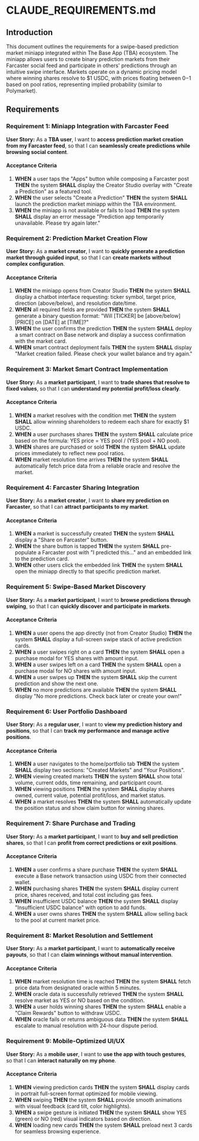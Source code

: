 # CLAUDE_REQUIREMENTS.md

## Introduction
This document outlines the requirements for a swipe-based prediction market miniapp integrated within The Base App (TBA) ecosystem. The miniapp allows users to create binary prediction markets from their Farcaster social feed and participate in others' predictions through an intuitive swipe interface. Markets operate on a dynamic pricing model where winning shares resolve to $1 USDC, with prices floating between $0-$1 based on pool ratios, representing implied probability (similar to Polymarket).

## Requirements

### Requirement 1: Miniapp Integration with Farcaster Feed
**User Story:** As a **TBA user**, I want to **access prediction market creation from my Farcaster feed**, so that I can **seamlessly create predictions while browsing social content**.

#### Acceptance Criteria
1. **WHEN** a user taps the "Apps" button while composing a Farcaster post **THEN** the system **SHALL** display the Creator Studio overlay with "Create a Prediction" as a featured tool.
2. **WHEN** the user selects "Create a Prediction" **THEN** the system **SHALL** launch the prediction market miniapp within the TBA environment.
3. **WHEN** the miniapp is not available or fails to load **THEN** the system **SHALL** display an error message "Prediction app temporarily unavailable. Please try again later."

### Requirement 2: Prediction Market Creation Flow
**User Story:** As a **market creator**, I want to **quickly generate a prediction market through guided input**, so that I can **create markets without complex configuration**.

#### Acceptance Criteria
1. **WHEN** the miniapp opens from Creator Studio **THEN** the system **SHALL** display a chatbot interface requesting: ticker symbol, target price, direction (above/below), and resolution date/time.
2. **WHEN** all required fields are provided **THEN** the system **SHALL** generate a binary question format: "Will [TICKER] be [above/below] [PRICE] on [DATE] at [TIME]?"
3. **WHEN** the user confirms the prediction **THEN** the system **SHALL** deploy a smart contract on Base network and display a success confirmation with the market card.
4. **WHEN** smart contract deployment fails **THEN** the system **SHALL** display "Market creation failed. Please check your wallet balance and try again."

### Requirement 3: Market Smart Contract Implementation
**User Story:** As a **market participant**, I want to **trade shares that resolve to fixed values**, so that I can **understand my potential profit/loss clearly**.

#### Acceptance Criteria
1. **WHEN** a market resolves with the condition met **THEN** the system **SHALL** allow winning shareholders to redeem each share for exactly $1 USDC.
2. **WHEN** a user purchases shares **THEN** the system **SHALL** calculate price based on the formula: YES price = YES pool / (YES pool + NO pool).
3. **WHEN** shares are purchased or sold **THEN** the system **SHALL** update prices immediately to reflect new pool ratios.
4. **WHEN** market resolution time arrives **THEN** the system **SHALL** automatically fetch price data from a reliable oracle and resolve the market.

### Requirement 4: Farcaster Sharing Integration
**User Story:** As a **market creator**, I want to **share my prediction on Farcaster**, so that I can **attract participants to my market**.

#### Acceptance Criteria
1. **WHEN** a market is successfully created **THEN** the system **SHALL** display a "Share on Farcaster" button.
2. **WHEN** the share button is tapped **THEN** the system **SHALL** pre-populate a Farcaster post with "I predicted this..." and an embedded link to the prediction card.
3. **WHEN** other users click the embedded link **THEN** the system **SHALL** open the miniapp directly to that specific prediction market.

### Requirement 5: Swipe-Based Market Discovery
**User Story:** As a **market participant**, I want to **browse predictions through swiping**, so that I can **quickly discover and participate in markets**.

#### Acceptance Criteria
1. **WHEN** a user opens the app directly (not from Creator Studio) **THEN** the system **SHALL** display a full-screen swipe stack of active prediction cards.
2. **WHEN** a user swipes right on a card **THEN** the system **SHALL** open a purchase modal for YES shares with amount input.
3. **WHEN** a user swipes left on a card **THEN** the system **SHALL** open a purchase modal for NO shares with amount input.
4. **WHEN** a user swipes up **THEN** the system **SHALL** skip the current prediction and show the next one.
5. **WHEN** no more predictions are available **THEN** the system **SHALL** display "No more predictions. Check back later or create your own!"

### Requirement 6: User Portfolio Dashboard
**User Story:** As a **regular user**, I want to **view my prediction history and positions**, so that I can **track my performance and manage active positions**.

#### Acceptance Criteria
1. **WHEN** a user navigates to the home/portfolio tab **THEN** the system **SHALL** display two sections: "Created Markets" and "Your Positions".
2. **WHEN** viewing created markets **THEN** the system **SHALL** show total volume, current odds, time remaining, and participant count.
3. **WHEN** viewing positions **THEN** the system **SHALL** display shares owned, current value, potential profit/loss, and market status.
4. **WHEN** a market resolves **THEN** the system **SHALL** automatically update the position status and show claim button for winning shares.

### Requirement 7: Share Purchase and Trading
**User Story:** As a **market participant**, I want to **buy and sell prediction shares**, so that I can **profit from correct predictions or exit positions**.

#### Acceptance Criteria
1. **WHEN** a user confirms a share purchase **THEN** the system **SHALL** execute a Base network transaction using USDC from their connected wallet.
2. **WHEN** purchasing shares **THEN** the system **SHALL** display current price, shares received, and total cost including gas fees.
3. **WHEN** insufficient USDC balance **THEN** the system **SHALL** display "Insufficient USDC balance" with option to add funds.
4. **WHEN** a user owns shares **THEN** the system **SHALL** allow selling back to the pool at current market price.

### Requirement 8: Market Resolution and Settlement
**User Story:** As a **market participant**, I want to **automatically receive payouts**, so that I can **claim winnings without manual intervention**.

#### Acceptance Criteria
1. **WHEN** market resolution time is reached **THEN** the system **SHALL** fetch price data from designated oracle within 5 minutes.
2. **WHEN** oracle data is successfully retrieved **THEN** the system **SHALL** resolve market as YES or NO based on the condition.
3. **WHEN** a user holds winning shares **THEN** the system **SHALL** enable a "Claim Rewards" button to withdraw USDC.
4. **WHEN** oracle fails or returns ambiguous data **THEN** the system **SHALL** escalate to manual resolution with 24-hour dispute period.

### Requirement 9: Mobile-Optimized UI/UX
**User Story:** As a **mobile user**, I want to **use the app with touch gestures**, so that I can **interact naturally on my phone**.

#### Acceptance Criteria
1. **WHEN** viewing prediction cards **THEN** the system **SHALL** display cards in portrait full-screen format optimized for mobile viewing.
2. **WHEN** swiping **THEN** the system **SHALL** provide smooth animations with visual feedback (card tilt, color highlights).
3. **WHEN** a swipe gesture is initiated **THEN** the system **SHALL** show YES (green) or NO (red) visual indicators based on direction.
4. **WHEN** loading new cards **THEN** the system **SHALL** preload next 3 cards for seamless browsing experience.